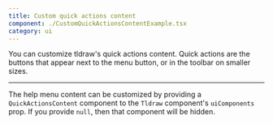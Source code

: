 ```yaml
---
title: Custom quick actions content
component: ./CustomQuickActionsContentExample.tsx
category: ui
---
```


You can customize tldraw's quick actions content. Quick actions are the buttons that appear next to the menu button, or in the toolbar on smaller sizes.

---

The help menu content can be customized by providing a `QuickActionsContent` component to the `Tldraw` component's `uiComponents` prop. If you provide `null`, then that component will be hidden.
